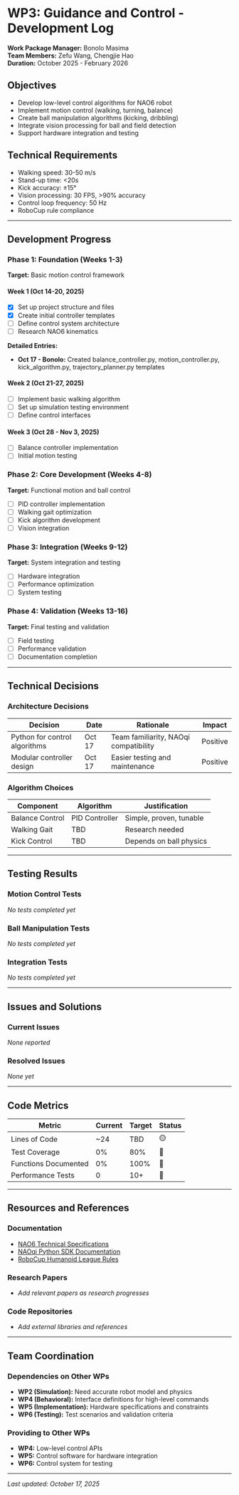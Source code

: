 # WP3: Guidance and Control - Development Log

**Work Package Manager:** Bonolo Masima  
**Team Members:** Zefu Wang, Chengjie Hao  
**Duration:** October 2025 - February 2026

## Objectives
- Develop low-level control algorithms for NAO6 robot
- Implement motion control (walking, turning, balance)
- Create ball manipulation algorithms (kicking, dribbling)
- Integrate vision processing for ball and field detection
- Support hardware integration and testing

## Technical Requirements
- Walking speed: 30-50 m/s
- Stand-up time: <20s
- Kick accuracy: ±15°
- Vision processing: 30 FPS, >90% accuracy
- Control loop frequency: 50 Hz
- RoboCup rule compliance

---

## Development Progress

### Phase 1: Foundation (Weeks 1-3)
**Target:** Basic motion control framework

#### Week 1 (Oct 14-20, 2025)
- [x] Set up project structure and files
- [x] Create initial controller templates
- [ ] Define control system architecture
- [ ] Research NAO6 kinematics

**Detailed Entries:**
- **Oct 17 - Bonolo:** Created balance_controller.py, motion_controller.py, kick_algorithm.py, trajectory_planner.py templates

#### Week 2 (Oct 21-27, 2025)
- [ ] Implement basic walking algorithm
- [ ] Set up simulation testing environment
- [ ] Define control interfaces

#### Week 3 (Oct 28 - Nov 3, 2025)
- [ ] Balance controller implementation
- [ ] Initial motion testing

### Phase 2: Core Development (Weeks 4-8)
**Target:** Functional motion and ball control

- [ ] PID controller implementation
- [ ] Walking gait optimization
- [ ] Kick algorithm development
- [ ] Vision integration

### Phase 3: Integration (Weeks 9-12)
**Target:** System integration and testing

- [ ] Hardware integration
- [ ] Performance optimization
- [ ] System testing

### Phase 4: Validation (Weeks 13-16)
**Target:** Final testing and validation

- [ ] Field testing
- [ ] Performance validation
- [ ] Documentation completion

---

## Technical Decisions

### Architecture Decisions
| Decision | Date | Rationale | Impact |
|----------|------|-----------|--------|
| Python for control algorithms | Oct 17 | Team familiarity, NAOqi compatibility | Positive |
| Modular controller design | Oct 17 | Easier testing and maintenance | Positive |

### Algorithm Choices
| Component | Algorithm | Justification |
|-----------|-----------|---------------|
| Balance Control | PID Controller | Simple, proven, tunable |
| Walking Gait | TBD | Research needed |
| Kick Control | TBD | Depends on ball physics |

---

## Testing Results

### Motion Control Tests
*No tests completed yet*

### Ball Manipulation Tests
*No tests completed yet*

### Integration Tests
*No tests completed yet*

---

## Issues and Solutions

### Current Issues
*None reported*

### Resolved Issues
*None yet*

---

## Code Metrics

| Metric | Current | Target | Status |
|--------|---------|--------|--------|
| Lines of Code | ~24 | TBD | 🟡 |
| Test Coverage | 0% | 80% | 🔴 |
| Functions Documented | 0% | 100% | 🔴 |
| Performance Tests | 0 | 10+ | 🔴 |

---

## Resources and References

### Documentation
- [NAO6 Technical Specifications](https://www.softbankrobotics.com/emea/en/nao)
- [NAOqi Python SDK Documentation](http://doc.aldebaran.com/2-8/index.html)
- [RoboCup Humanoid League Rules](https://humanoid.robocup.org/)

### Research Papers
- *Add relevant papers as research progresses*

### Code Repositories
- *Add external libraries and references*

---

## Team Coordination

### Dependencies on Other WPs
- **WP2 (Simulation):** Need accurate robot model and physics
- **WP4 (Behavioral):** Interface definitions for high-level commands
- **WP5 (Implementation):** Hardware specifications and constraints
- **WP6 (Testing):** Test scenarios and validation criteria

### Providing to Other WPs
- **WP4:** Low-level control APIs
- **WP5:** Control software for hardware integration
- **WP6:** Control system for testing

---

*Last updated: October 17, 2025*
